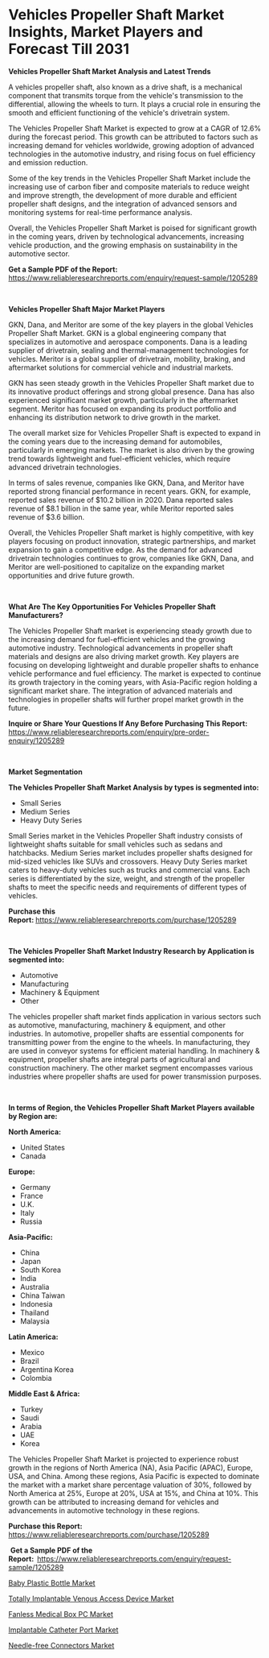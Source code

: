 <p><h1>Vehicles Propeller Shaft Market Insights, Market Players and Forecast Till 2031</h1></p><p><strong>Vehicles Propeller Shaft Market Analysis and Latest Trends</strong></p>
<p><p>A vehicles propeller shaft, also known as a drive shaft, is a mechanical component that transmits torque from the vehicle's transmission to the differential, allowing the wheels to turn. It plays a crucial role in ensuring the smooth and efficient functioning of the vehicle's drivetrain system.</p><p>The Vehicles Propeller Shaft Market is expected to grow at a CAGR of 12.6% during the forecast period. This growth can be attributed to factors such as increasing demand for vehicles worldwide, growing adoption of advanced technologies in the automotive industry, and rising focus on fuel efficiency and emission reduction.</p><p>Some of the key trends in the Vehicles Propeller Shaft Market include the increasing use of carbon fiber and composite materials to reduce weight and improve strength, the development of more durable and efficient propeller shaft designs, and the integration of advanced sensors and monitoring systems for real-time performance analysis.</p><p>Overall, the Vehicles Propeller Shaft Market is poised for significant growth in the coming years, driven by technological advancements, increasing vehicle production, and the growing emphasis on sustainability in the automotive sector.</p></p>
<p><strong>Get a Sample PDF of the Report:&nbsp;</strong> <a href="https://www.reliableresearchreports.com/enquiry/request-sample/1205289">https://www.reliableresearchreports.com/enquiry/request-sample/1205289</a></p>
<p>&nbsp;</p>
<p><strong>Vehicles Propeller Shaft Major Market Players</strong></p>
<p><p>GKN, Dana, and Meritor are some of the key players in the global Vehicles Propeller Shaft Market. GKN is a global engineering company that specializes in automotive and aerospace components. Dana is a leading supplier of drivetrain, sealing and thermal-management technologies for vehicles. Meritor is a global supplier of drivetrain, mobility, braking, and aftermarket solutions for commercial vehicle and industrial markets.</p><p>GKN has seen steady growth in the Vehicles Propeller Shaft market due to its innovative product offerings and strong global presence. Dana has also experienced significant market growth, particularly in the aftermarket segment. Meritor has focused on expanding its product portfolio and enhancing its distribution network to drive growth in the market.</p><p>The overall market size for Vehicles Propeller Shaft is expected to expand in the coming years due to the increasing demand for automobiles, particularly in emerging markets. The market is also driven by the growing trend towards lightweight and fuel-efficient vehicles, which require advanced drivetrain technologies.</p><p>In terms of sales revenue, companies like GKN, Dana, and Meritor have reported strong financial performance in recent years. GKN, for example, reported sales revenue of $10.2 billion in 2020. Dana reported sales revenue of $8.1 billion in the same year, while Meritor reported sales revenue of $3.6 billion.</p><p>Overall, the Vehicles Propeller Shaft market is highly competitive, with key players focusing on product innovation, strategic partnerships, and market expansion to gain a competitive edge. As the demand for advanced drivetrain technologies continues to grow, companies like GKN, Dana, and Meritor are well-positioned to capitalize on the expanding market opportunities and drive future growth.</p></p>
<p>&nbsp;</p>
<p><strong>What Are The Key Opportunities For Vehicles Propeller Shaft Manufacturers?</strong></p>
<p><p>The Vehicles Propeller Shaft market is experiencing steady growth due to the increasing demand for fuel-efficient vehicles and the growing automotive industry. Technological advancements in propeller shaft materials and designs are also driving market growth. Key players are focusing on developing lightweight and durable propeller shafts to enhance vehicle performance and fuel efficiency. The market is expected to continue its growth trajectory in the coming years, with Asia-Pacific region holding a significant market share. The integration of advanced materials and technologies in propeller shafts will further propel market growth in the future.</p></p>
<p><strong>Inquire or Share Your Questions If Any Before Purchasing This Report:</strong> <a href="https://www.reliableresearchreports.com/enquiry/pre-order-enquiry/1205289">https://www.reliableresearchreports.com/enquiry/pre-order-enquiry/1205289</a></p>
<p>&nbsp;</p>
<p><strong>Market Segmentation</strong></p>
<p><strong>The Vehicles Propeller Shaft Market Analysis by types is segmented into:</strong></p>
<p><ul><li>Small Series</li><li>Medium Series</li><li>Heavy Duty Series</li></ul></p>
<p><p>Small Series market in the Vehicles Propeller Shaft industry consists of lightweight shafts suitable for small vehicles such as sedans and hatchbacks. Medium Series market includes propeller shafts designed for mid-sized vehicles like SUVs and crossovers. Heavy Duty Series market caters to heavy-duty vehicles such as trucks and commercial vans. Each series is differentiated by the size, weight, and strength of the propeller shafts to meet the specific needs and requirements of different types of vehicles.</p></p>
<p><strong>Purchase this Report:&nbsp;</strong><a href="https://www.reliableresearchreports.com/purchase/1205289">https://www.reliableresearchreports.com/purchase/1205289</a></p>
<p>&nbsp;</p>
<p><strong>The Vehicles Propeller Shaft Market Industry Research by Application is segmented into:</strong></p>
<p><ul><li>Automotive</li><li>Manufacturing</li><li>Machinery & Equipment</li><li>Other</li></ul></p>
<p><p>The vehicles propeller shaft market finds application in various sectors such as automotive, manufacturing, machinery & equipment, and other industries. In automotive, propeller shafts are essential components for transmitting power from the engine to the wheels. In manufacturing, they are used in conveyor systems for efficient material handling. In machinery & equipment, propeller shafts are integral parts of agricultural and construction machinery. The other market segment encompasses various industries where propeller shafts are used for power transmission purposes.</p></p>
<p>&nbsp;</p>
<p><strong>In terms of Region, the Vehicles Propeller Shaft Market Players available by Region are:</strong></p>
<p>
    <p> <strong> North America: </strong>
        <ul>
            <li>United States</li>
            <li>Canada</li>
        </ul>
        </p> 
    <p> <strong> Europe: </strong>
        <ul>
            <li>Germany</li>
            <li>France</li>
            <li>U.K.</li>
            <li>Italy</li>
            <li>Russia</li>
        </ul>
        </p> 
    <p> <strong> Asia-Pacific: </strong>
        <ul>
            <li>China</li>
            <li>Japan</li>
            <li>South Korea</li>
            <li>India</li>
            <li>Australia</li>
            <li>China Taiwan</li>
            <li>Indonesia</li>
            <li>Thailand</li>
            <li>Malaysia</li>
        </ul>
        </p> 
    <p> <strong> Latin America: </strong>
        <ul>
            <li>Mexico</li>
            <li>Brazil</li>
            <li>Argentina Korea</li>
            <li>Colombia</li>
        </ul>
        </p> 
    <p> <strong> Middle East & Africa: </strong>
        <ul>
            <li>Turkey</li>
            <li>Saudi</li>
            <li>Arabia</li>
            <li>UAE</li>
            <li>Korea</li>
        </ul>
    </p>
    </p>
<p><p>The Vehicles Propeller Shaft Market is projected to experience robust growth in the regions of North America (NA), Asia Pacific (APAC), Europe, USA, and China. Among these regions, Asia Pacific is expected to dominate the market with a market share percentage valuation of 30%, followed by North America at 25%, Europe at 20%, USA at 15%, and China at 10%. This growth can be attributed to increasing demand for vehicles and advancements in automotive technology in these regions.</p></p>
<p><strong>Purchase this Report: </strong><a href="https://www.reliableresearchreports.com/purchase/1205289">https://www.reliableresearchreports.com/purchase/1205289</a></p>
<p>&nbsp;<strong>Get a Sample PDF of the Report:&nbsp;&nbsp;</strong><a href="https://www.reliableresearchreports.com/enquiry/request-sample/1205289">https://www.reliableresearchreports.com/enquiry/request-sample/1205289</a></p>
<p><strong></strong></p>
<p><p><a href="https://github.com/khayangel/Market-Research-Report-List-2/blob/main/baby-plastic-bottle-market.md">Baby Plastic Bottle Market</a></p><p><a href="https://medium.com/@emilypena1936/totally-implantable-venous-access-device-market-comprehensive-assessment-by-type-application-and-f57206824f7f">Totally Implantable Venous Access Device Market</a></p><p><a href="https://medium.com/@jessicajones1965/fanless-medical-box-pc-market-size-market-outlook-and-market-forecast-2024-to-2031-44e277ff8d0e">Fanless Medical Box PC Market</a></p><p><a href="https://medium.com/@emilypena1936/implantable-catheter-port-market-insight-market-trends-growth-forecasted-from-2024-to-2031-ebbb1d4c94a5">Implantable Catheter Port Market</a></p><p><a href="https://github.com/eeaveuhhh/Market-Research-Report-List-1/blob/main/needle-free-connectors-market.md">Needle-free Connectors Market</a></p></p>